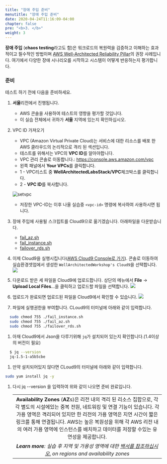 ```yaml
---
title: "장애 주입 준비"
menutitle: "장애 주입 준비"
date: 2020-04-24T11:16:09-04:00
chapter: false
pre: "<b>3. </b>"
weight: 3
---
```


**장애 주입** (**chaos testing**라고도 함)은 워크로드의 복원력을 검증하고 이해하는 효과적이고 필수적인 방법이며 [AWS Well-Architected Reliability Pillar](https://aws.amazon.com/architecture/well-architected/)의 권장 사례입니다. 여기에서 다양한 장애 시나리오를 시작하고 시스템이 어떻게 반응하는지 평가합니다.

### 준비

테스트 하기 전에 다음을 준비하세요. 

1. **서울**리전에서 진행됩니다.
      * AWS 콘솔을 사용하여 테스트의 영향을 평가할 것입니다.
      * 이 실습 전체에서 귀하가 **서울** 지역에 있는지 확인하십시오.

1. VPC ID 가져오기
      * VPC (Amazon Virtual Private Cloud)는 서비스에 대한 리소스를 배포 한 AWS 클라우드의 논리적으로 격리 된 섹션입니다.
      * 테스트를 위해서는 VPC의 **VPC ID**를 알아야합니다.
      * VPC 관리 콘솔로 이동합니다.: <https://console.aws.amazon.com/vpc>
      * 왼쪽 패널에서 **Your VPCs**를 클릭합니다.
      * 1 - VPC리스트 중 **WellArchitectedLabsStack/VPC**체크박스를 클릭합니다.
      * 2 - **VPC ID**를 복사합니다.

      ![setvpc](/images/reliability/reliability-vpc.png)      

     * 저장한 VPC-ID는 이후 나올 실습중 `<vpc-id>` 명령에 복사하여 사용하시면 됩니다.

1. 장애 주입에 사용될 스크립트를 Cloud9으로 옮기겠습니다. 아래파일을 다운받습니다.         
      * [fail_az.sh](/Reliability/300_Testing_for_Resiliency_of_EC2_RDS_and_S3/Code/FailureSimulations/bash/fail_az.sh)
      * [fail_instance.sh](/Reliability/300_Testing_for_Resiliency_of_EC2_RDS_and_S3/Code/FailureSimulations/bash/fail_instance.sh)
      * [failover_rds.sh](/Reliability/300_Testing_for_Resiliency_of_EC2_RDS_and_S3/Code/FailureSimulations/bash/failover_rds.sh)
1. 이제 Cloud9을 실행시킵니다([AWS Cloud9 Console로 가기](https://ap-northeast-2.console.aws.amazon.com/cloud9/home?region=ap-northeast-2#)). 콘솔로 이동하여 실습환경셋업에서 생성한 `WellArchitectedWorkshop's Cloud9`을 선택합니다.
      ![](/images/reliability/reliability-cloud9-start.png)      
1. 다운로드 받은 세 파일을 Cloud9에 업로드합니다. 상단의 메뉴에서 **File** -> **Upload Local Files**...을 클릭하고 업로드할 파일을 선택합니다.
      ![](/images/reliability/reliability-cloud9-upload.png)      



1. 업로드가 완료되면 업로드된 파일을 Cloud9에서 확인할 수 있습니다. 
      ![](/images/reliability/reliability-cloud9-fin.png)      

1. 파일에 실행권한을 부여합니다. CLoud9의 터미널에 아래와 같이 입력합니다. 
```bash
  sudo chmod 755 ./fail_instance.sh
  sudo chmod 755 ./fail_az.sh
  sudo chmod 755 ./failover_rds.sh
```

1. 아재 Cloud9에서 Json을 다루기위해 `jq`가 설치되어 있는지 확인합니다.(1.4이상의 버전이 필요)

```bash
  $ jq --version
  jq-1.5-1-a5b5cbe
```

1. 만약 설치되어있지 않다면 CLoud9의 터미널에 아래와 같이 입력합니다.
```bash
sudo yum install jq -y
```

1. 다시 jq --version 을 입력하여 위와 같이 나오면 준비 완료입니다. 


    | |
    |:---:|
    |**Availability Zones** (**AZ**s)은 리전 내의 격리 된 리소스 집합으로, 각각 별도의 시설에있는 중복 전원, 네트워킹 및 연결 기능이 있습니다. 각 가용 영역은 격리되어 있지만 한 리전의 가용 영역은 지연 시간이 짧은 링크를 통해 연결됩니다. AWS는 높은 복원성을 위해 각 AWS 리전 내의 여러 가용 영역에 인스턴스를 배치하고 데이터를 저장할 수있는 유연성을 제공합니다.|
    |*__Learn more__: 실습 후 지역 및 가용성 영역에 대한 [백서를 참조하십시오.](https://docs.aws.amazon.com/whitepapers/latest/aws-overview/global-infrastructure.html) on regions and availability zones*|
